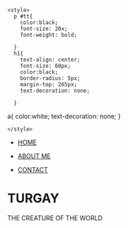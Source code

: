 <!DOCTYPE html>
<html>
  <head>
    <meta charset="utf-8">
    <link href="turqay.css" rel="stylesheet">
    <title>EVIL-TURGAY</title>
    
    <style>
      p #tt{
        color:black;
        font-size: 20x;
        font-weight: bold;
        
      }
      h1{
        text-align: center;
        font-size: 60px;
        color:black;
        border-radius: 5px;
        margin-top: 265px;
        text-decoration: none;
        
      }
a{
  color:white;
  text-decoration: none;
}

    </style>
  </head>
  <body>
    
<div class="menu-bar">
 <ul>
   <li><p><a href="evil-turgay.html" target="_self">HOME</a></p></li>
   <li><p><a href="s.html" target="_self">ABOUT ME</a></p></li>
   <li><p><a href="ptt.html" target="_self">CONTACT</a></p></li>
 </ul>

</div>
  

<div id="textbody">
  <h1>TURGAY</h1>
  <p id="tt">THE CREATURE OF THE WORLD</p>
  </div>
  








   
  </body>
</html>

